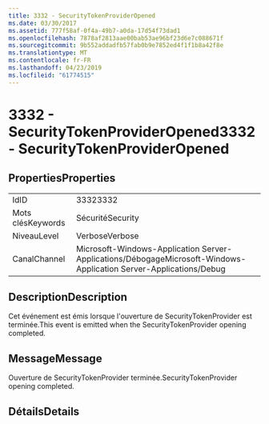```yaml
---
title: 3332 - SecurityTokenProviderOpened
ms.date: 03/30/2017
ms.assetid: 777f58af-0f4a-49b7-a0da-17d54f73dad1
ms.openlocfilehash: 7878af2813aae00bab53ae96bf23d6e7c088671f
ms.sourcegitcommit: 9b552addadfb57fab0b9e7852ed4f1f1b8a42f8e
ms.translationtype: MT
ms.contentlocale: fr-FR
ms.lasthandoff: 04/23/2019
ms.locfileid: "61774515"
---
```

# <a name="3332---securitytokenprovideropened"></a><span data-ttu-id="4dd2c-102">3332 - SecurityTokenProviderOpened</span><span class="sxs-lookup"><span data-stu-id="4dd2c-102">3332 - SecurityTokenProviderOpened</span></span>
## <a name="properties"></a><span data-ttu-id="4dd2c-103">Properties</span><span class="sxs-lookup"><span data-stu-id="4dd2c-103">Properties</span></span>  
  
|||  
|-|-|  
|<span data-ttu-id="4dd2c-104">Id</span><span class="sxs-lookup"><span data-stu-id="4dd2c-104">ID</span></span>|<span data-ttu-id="4dd2c-105">3332</span><span class="sxs-lookup"><span data-stu-id="4dd2c-105">3332</span></span>|  
|<span data-ttu-id="4dd2c-106">Mots clés</span><span class="sxs-lookup"><span data-stu-id="4dd2c-106">Keywords</span></span>|<span data-ttu-id="4dd2c-107">Sécurité</span><span class="sxs-lookup"><span data-stu-id="4dd2c-107">Security</span></span>|  
|<span data-ttu-id="4dd2c-108">Niveau</span><span class="sxs-lookup"><span data-stu-id="4dd2c-108">Level</span></span>|<span data-ttu-id="4dd2c-109">Verbose</span><span class="sxs-lookup"><span data-stu-id="4dd2c-109">Verbose</span></span>|  
|<span data-ttu-id="4dd2c-110">Canal</span><span class="sxs-lookup"><span data-stu-id="4dd2c-110">Channel</span></span>|<span data-ttu-id="4dd2c-111">Microsoft-Windows-Application Server-Applications/Débogage</span><span class="sxs-lookup"><span data-stu-id="4dd2c-111">Microsoft-Windows-Application Server-Applications/Debug</span></span>|  
  
## <a name="description"></a><span data-ttu-id="4dd2c-112">Description</span><span class="sxs-lookup"><span data-stu-id="4dd2c-112">Description</span></span>  
 <span data-ttu-id="4dd2c-113">Cet événement est émis lorsque l'ouverture de SecurityTokenProvider est terminée.</span><span class="sxs-lookup"><span data-stu-id="4dd2c-113">This event is emitted when the SecurityTokenProvider opening completed.</span></span>  
  
## <a name="message"></a><span data-ttu-id="4dd2c-114">Message</span><span class="sxs-lookup"><span data-stu-id="4dd2c-114">Message</span></span>  
 <span data-ttu-id="4dd2c-115">Ouverture de SecurityTokenProvider terminée.</span><span class="sxs-lookup"><span data-stu-id="4dd2c-115">SecurityTokenProvider opening completed.</span></span>  
  
## <a name="details"></a><span data-ttu-id="4dd2c-116">Détails</span><span class="sxs-lookup"><span data-stu-id="4dd2c-116">Details</span></span>
